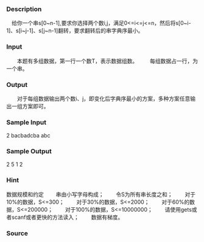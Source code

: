 
### Description

　给你一个串s[0~n-1],要求你选择两个数i,j，满足0<=i<=j<=n，然后将s[0~i-1]、s[i~j-1]、s[j~n-1]翻转，要求翻转后的串字典序最小。



### Input

　　本题有多组数据，第一行一个数T，表示数据组数。
　　每组数据占一行，为一个串。


### Output
　　对于每组数据输出两个数i、j，即变化后字典序最小的方案，多种方案任意输出一组方案即可。

### Sample Input
2
bacbadcba
abc


### Sample Output
2 5
1 2
### Hint

数据规模和约定
　　串由小写字母构成；
　　令S为所有串长度之和；
　　对于10%的数据，S<=300；
　　对于30%的数据，S<=2000；
　　对于60%的数据，S<=200000；
　　对于100%的数据，S<=10000000；
　　请使用gets或者scanf或者更快的方法读入；
　　数据有梯度。

### Source
